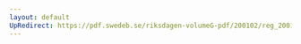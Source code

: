 ```yaml
---
layout: default
UpRedirect: https://pdf.swedeb.se/riksdagen-volumeG-pdf/200102/reg_200102/reg_200102_0559.pdf
---
```

